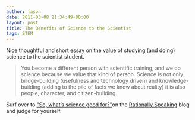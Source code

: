 ```yaml
---
author: jason
date: 2011-03-08 21:34:49+00:00
layout: post
title: The Benefits of Science to the Scientist
tags: STEM
---
```


Nice thoughtful and short essay on the value of studying (and doing) science to the scientist student.

>You become a different person with scientific training, and we do science because we value that kind of person.
Science is not only bridge-building (usefulness and technology driven) and knowledge-building (adding to the pile
of facts we know about reality) it is also people, character, and citizen-building.

Surf over to ["So, what’s science good for?"](http://bit.ly/fnKXeN)on the [Rationally Speaking](http://bit.ly/ejlLyD) blog and judge for yourself.
